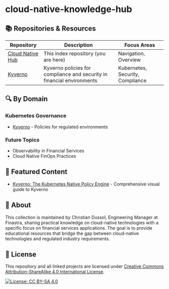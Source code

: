 # cloud-native-knowledge-hub

## 📚 Repositories & Resources

| Repository | Description | Focus Areas |
|------------|-------------|------------|
| [Cloud Native Hub](https://github.com/christian-dussol-cloud-native/cloud-native-knowledge-hub) | This index repository (you are here) | Navigation, Overview |
| [Kyverno](https://github.com/christian-dussol-cloud-native/kyverno) | Kyverno policies for compliance and security in financial environments | Kubernetes, Security, Compliance |

## 🔍 By Domain

### Kubernetes Governance
- [Kyverno](https://github.com/christian-dussol-cloud-native/kyverno) - Policies for regulated environments

### Future Topics
- Observability in Financial Services
- Cloud Native FinOps Practices

## 🌟 Featured Content

- [Kyverno: The Kubernetes Native Policy Engine](https://github.com/christian-dussol-cloud-native/kyverno/tree/main/carousel) - Comprehensive visual guide to Kyverno

## 👤 About

This collection is maintained by Christian Dussol, Engineering Manager at Finastra, sharing practical knowledge on cloud-native technologies with a specific focus on financial services applications. The goal is to provide educational resources that bridge the gap between cloud-native technologies and regulated industry requirements.

## 📜 License

This repository and all linked projects are licensed under [Creative Commons Attribution-ShareAlike 4.0 International License](http://creativecommons.org/licenses/by-sa/4.0/).

[![License: CC BY-SA 4.0](https://img.shields.io/badge/License-CC%20BY--SA%204.0-lightgrey.svg)](https://creativecommons.org/licenses/by-sa/4.0/)
